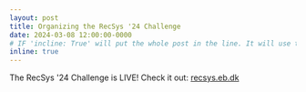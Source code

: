 ```yaml
---
layout: post
title: Organizing the RecSys '24 Challenge
date: 2024-03-08 12:00:00-0000
# IF 'incline: True' will put the whole post in the line. It will use the whole annoucement as 'title'.
inline: true
---
```


The RecSys '24 Challenge is LIVE! Check it out: <a href="https://recsys.eb.dk/">recsys.eb.dk</a>